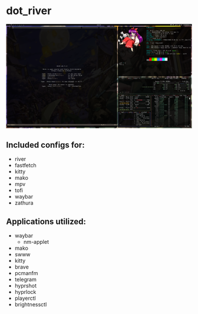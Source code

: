 # dot\_river

![](./example.png)

## Included configs for:

* river
* fastfetch
* kitty
* mako
* mpv
* tofi
* waybar
* zathura

## Applications utilized:

* waybar
    * nm-applet
* mako
* swww
* kitty
* brave
* pcmanfm
* telegram
* hyprshot
* hyprlock
* playerctl
* brightnessctl

